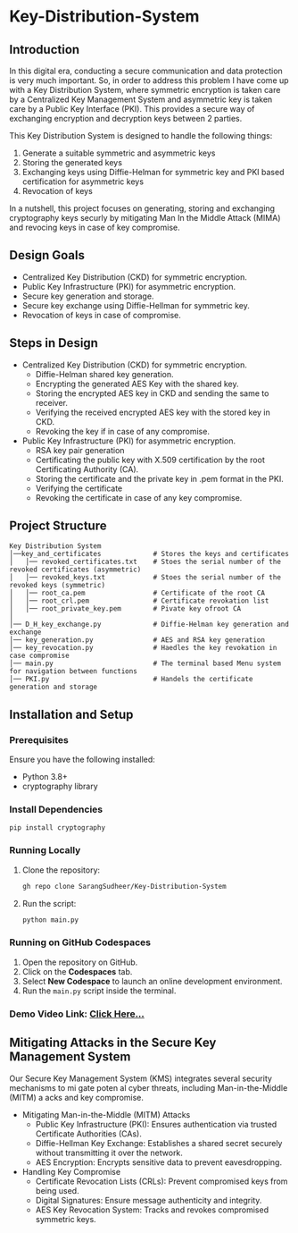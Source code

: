 # Key-Distribution-System

## Introduction
In this digital era, conducting a secure communication and data protection is very much important.
So, in order to address this problem I have come up with a Key Distribution System, where symmetric encryption is taken care by a Centralized Key Management System and asymmetric key is taken care by a Public Key Interface (PKI). This provides a secure way of exchanging encryption and decryption keys between 2 parties.

This Key Distribution System is designed to handle the following things:
1. Generate a suitable symmetric and asymmetric keys
2. Storing the generated keys
3. Exchanging keys using Diffie-Helman for symmetric key and PKI based certification for asymmetric keys
4. Revocation of keys

In a nutshell, this project focuses on generating, storing and exchanging cryptography keys securly by mitigating Man In the Middle Attack (MIMA) and revocing keys in case of key compromise.

## Design Goals
- Centralized Key Distribution (CKD) for symmetric encryption.
- Public Key Infrastructure (PKI) for asymmetric encryption.
- Secure key generation and storage.
- Secure key exchange using Diffie-Hellman for symmetric key.
- Revocation of keys in case of compromise.

## Steps in Design
- Centralized Key Distribution (CKD) for symmetric encryption.
  - Diffie-Helman shared key generation.
  - Encrypting the generated AES Key with the shared key.
  - Storing the encrypted AES key in CKD and sending the same to receiver.
  - Verifying the received encrypted AES key with the stored key in CKD.
  - Revoking the key if in case of any compromise.
- Public Key Infrastructure (PKI) for asymmetric encryption.
  - RSA key pair generation
  - Certificating the public key with X.509 certification by the root Certificating Authority (CA).
  - Storing the certificate and the private key in .pem format in the PKI.
  - Verifying the certificate
  - Revoking the certificate in case of any key compromise.

## Project Structure
```
Key Distribution System
│──key_and_certificates             # Stores the keys and certificates
│   │── revoked_certificates.txt    # Stoes the serial number of the revoked certificates (asymmetric)
│   │── revoked_keys.txt            # Stoes the serial number of the revoked keys (symmetric)
│   │── root_ca.pem                 # Certificate of the root CA
│   │── root_crl.pem                # Certificate revokation list
│   │── root_private_key.pem        # Pivate key ofroot CA
│
│── D_H_key_exchange.py             # Diffie-Helman key generation and exchange
│── key_generation.py               # AES and RSA key generation
│── key_revocation.py               # Haedles the key revokation in case compromise
│── main.py                         # The terminal based Menu system for navigation between functions
│── PKI.py                          # Handels the certificate generation and storage

```

## Installation and Setup
### Prerequisites
Ensure you have the following installed:

- Python 3.8+
- cryptography library

### Install Dependencies
```
pip install cryptography
```

### Running Locally
1. Clone the repository:
   ```sh
   gh repo clone SarangSudheer/Key-Distribution-System
   ```
2. Run the script:
   ```sh
   python main.py
   ```
### Running on GitHub Codespaces
1. Open the repository on GitHub.
2. Click on the **Codespaces** tab.
3. Select **New Codespace** to launch an online development environment.
4. Run the `main.py` script inside the terminal.

### Demo Video Link: [Click Here...](https://drive.google.com/file/d/1YDxCwLJSD8AlPpyC2SclvVfV0Hmfki-W/view?usp=drive_link)

## Mitigating Attacks in the Secure Key Management System
Our Secure Key Management System (KMS) integrates several security mechanisms to mi gate 
poten al cyber threats, including Man-in-the-Middle (MITM) a acks and key compromise. 
- Mitigating Man-in-the-Middle (MITM) Attacks
  - Public Key Infrastructure (PKI): Ensures authentication via trusted Certificate Authorities (CAs).
  - Diffie-Hellman Key Exchange: Establishes a shared secret securely without transmitting it over the network.
  - AES Encryption: Encrypts sensitive data to prevent eavesdropping.
- Handling Key Compromise
  - Certificate Revocation Lists (CRLs): Prevent compromised keys from being used.
  - Digital Signatures: Ensure message authenticity and integrity.
  - AES Key Revocation System: Tracks and revokes compromised symmetric keys.

